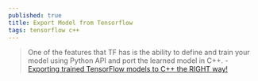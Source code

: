 ```yaml
---
published: true
title: Export Model from Tensorflow
tags: tensorflow c++
---
```

> One of the features that TF has is the ability to define and train your model using Python API and port the learned model in C++. - [Exporting trained TensorFlow models to C++ the RIGHT way!](https://medium.com/@hamedmp/exporting-trained-tensorflow-models-to-c-the-right-way-cf24b609d183)
